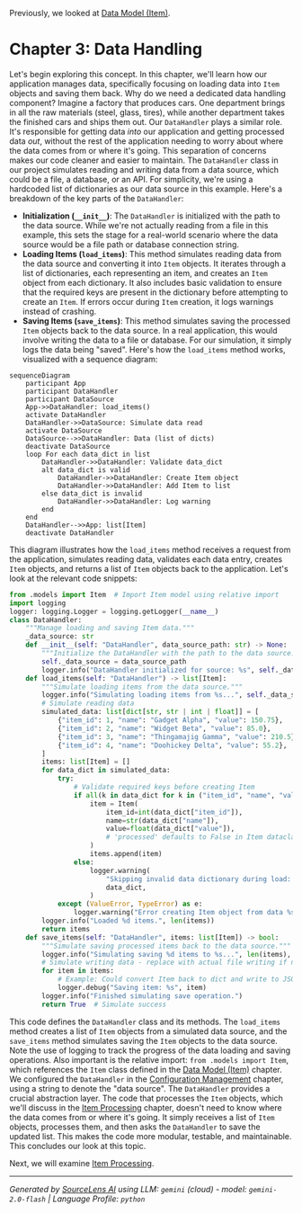 Previously, we looked at [Data Model (Item)](02_data-model-item.md).

# Chapter 3: Data Handling
Let's begin exploring this concept. In this chapter, we'll learn how our application manages data, specifically focusing on loading data into `Item` objects and saving them back.
Why do we need a dedicated data handling component? Imagine a factory that produces cars. One department brings in all the raw materials (steel, glass, tires), while another department takes the finished cars and ships them out. Our `DataHandler` plays a similar role. It's responsible for getting data *into* our application and getting processed data *out*, without the rest of the application needing to worry about where the data comes from or where it's going. This separation of concerns makes our code cleaner and easier to maintain.
The `DataHandler` class in our project simulates reading and writing data from a data source, which could be a file, a database, or an API. For simplicity, we're using a hardcoded list of dictionaries as our data source in this example.
Here's a breakdown of the key parts of the `DataHandler`:
*   **Initialization (`__init__`)**: The `DataHandler` is initialized with the path to the data source. While we're not actually reading from a file in this example, this sets the stage for a real-world scenario where the data source would be a file path or database connection string.
*   **Loading Items (`load_items`)**: This method simulates reading data from the data source and converting it into `Item` objects. It iterates through a list of dictionaries, each representing an item, and creates an `Item` object from each dictionary.  It also includes basic validation to ensure that the required keys are present in the dictionary before attempting to create an `Item`.  If errors occur during `Item` creation, it logs warnings instead of crashing.
*   **Saving Items (`save_items`)**: This method simulates saving the processed `Item` objects back to the data source. In a real application, this would involve writing the data to a file or database. For our simulation, it simply logs the data being "saved".
Here's how the `load_items` method works, visualized with a sequence diagram:
```mermaid
sequenceDiagram
    participant App
    participant DataHandler
    participant DataSource
    App->>DataHandler: load_items()
    activate DataHandler
    DataHandler->>DataSource: Simulate data read
    activate DataSource
    DataSource-->>DataHandler: Data (list of dicts)
    deactivate DataSource
    loop For each data_dict in list
        DataHandler->>DataHandler: Validate data_dict
        alt data_dict is valid
            DataHandler->>DataHandler: Create Item object
            DataHandler->>DataHandler: Add Item to list
        else data_dict is invalid
            DataHandler->>DataHandler: Log warning
        end
    end
    DataHandler-->>App: list[Item]
    deactivate DataHandler
```
This diagram illustrates how the `load_items` method receives a request from the application, simulates reading data, validates each data entry, creates `Item` objects, and returns a list of `Item` objects back to the application.
Let's look at the relevant code snippets:
```python
from .models import Item  # Import Item model using relative import
import logging
logger: logging.Logger = logging.getLogger(__name__)
class DataHandler:
    """Manage loading and saving Item data."""
    _data_source: str
    def __init__(self: "DataHandler", data_source_path: str) -> None:
        """Initialize the DataHandler with the path to the data source."""
        self._data_source = data_source_path
        logger.info("DataHandler initialized for source: %s", self._data_source)
    def load_items(self: "DataHandler") -> list[Item]:
        """Simulate loading items from the data source."""
        logger.info("Simulating loading items from %s...", self._data_source)
        # Simulate reading data
        simulated_data: list[dict[str, str | int | float]] = [
            {"item_id": 1, "name": "Gadget Alpha", "value": 150.75},
            {"item_id": 2, "name": "Widget Beta", "value": 85.0},
            {"item_id": 3, "name": "Thingamajig Gamma", "value": 210.5},
            {"item_id": 4, "name": "Doohickey Delta", "value": 55.2},
        ]
        items: list[Item] = []
        for data_dict in simulated_data:
            try:
                # Validate required keys before creating Item
                if all(k in data_dict for k in ("item_id", "name", "value")):
                    item = Item(
                        item_id=int(data_dict["item_id"]),
                        name=str(data_dict["name"]),
                        value=float(data_dict["value"]),
                        # 'processed' defaults to False in Item dataclass
                    )
                    items.append(item)
                else:
                    logger.warning(
                        "Skipping invalid data dictionary during load: %s",
                        data_dict,
                    )
            except (ValueError, TypeError) as e:
                logger.warning("Error creating Item object from data %s: %s", data_dict, e)
        logger.info("Loaded %d items.", len(items))
        return items
    def save_items(self: "DataHandler", items: list[Item]) -> bool:
        """Simulate saving processed items back to the data source."""
        logger.info("Simulating saving %d items to %s...", len(items), self._data_source)
        # Simulate writing data - replace with actual file writing if needed
        for item in items:
            # Example: Could convert Item back to dict and write to JSON
            logger.debug("Saving item: %s", item)
        logger.info("Finished simulating save operation.")
        return True  # Simulate success
```
This code defines the `DataHandler` class and its methods. The `load_items` method creates a list of `Item` objects from a simulated data source, and the `save_items` method simulates saving the `Item` objects to the data source. Note the use of logging to track the progress of the data loading and saving operations.  Also important is the relative import: `from .models import Item`, which references the `Item` class defined in the [Data Model (Item)](02_data-model-item.md) chapter. We configured the `DataHandler` in the [Configuration Management](01_configuration-management.md) chapter, using a string to denote the "data source".
The `DataHandler` provides a crucial abstraction layer. The code that processes the `Item` objects, which we'll discuss in the [Item Processing](04_item-processing.md) chapter, doesn't need to know where the data comes from or where it's going. It simply receives a list of `Item` objects, processes them, and then asks the `DataHandler` to save the updated list. This makes the code more modular, testable, and maintainable.
This concludes our look at this topic.

Next, we will examine [Item Processing](04_item-processing.md).


---

*Generated by [SourceLens AI](https://github.com/darijo2yahoocom/sourceLensAI) using LLM: `gemini` (cloud) - model: `gemini-2.0-flash` | Language Profile: `python`*